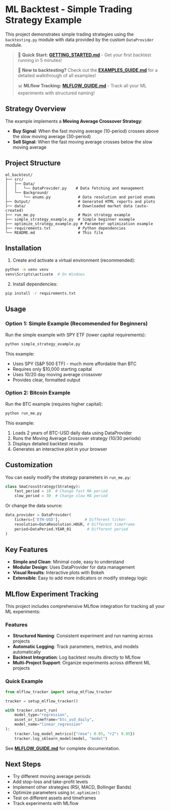 # ML Backtest - Simple Trading Strategy Example

This project demonstrates simple trading strategies using the `backtesting.py` module with data provided by the custom `DataProvider` module.

> 🚀 **Quick Start:** [**GETTING_STARTED.md**](GETTING_STARTED.md) - Get your first backtest running in 5 minutes!
> 
> 📖 **New to backtesting?** Check out the [**EXAMPLES_GUIDE.md**](EXAMPLES_GUIDE.md) for a detailed walkthrough of all examples!
>
> 📊 **MLflow Tracking:** [**MLFLOW_GUIDE.md**](MLFLOW_GUIDE.md) - Track all your ML experiments with structured naming!

## Strategy Overview

The example implements a **Moving Average Crossover Strategy**:
- **Buy Signal**: When the fast moving average (10-period) crosses above the slow moving average (30-period)
- **Sell Signal**: When the fast moving average crosses below the slow moving average

## Project Structure

```
ml_backtest/
├── src/
│   ├── Data/
│   │   └── DataProvider.py    # Data fetching and management
│   └── Background/
│       └── enums.py            # Data resolution and period enums
├── Output/                     # Generated HTML reports and plots
├── data/                       # Downloaded market data (auto-created)
├── run_me.py                   # Main strategy example
├── simple_strategy_example.py  # Simple beginner example
├── optimize_strategy_example.py # Parameter optimization example
├── requirements.txt            # Python dependencies
└── README.md                   # This file
```

## Installation

1. Create and activate a virtual environment (recommended):
```bash
python -m venv venv
venv\Scripts\activate  # On Windows
```

2. Install dependencies:
```bash
pip install -r requirements.txt
```

## Usage

### Option 1: Simple Example (Recommended for Beginners)
Run the simple example with SPY ETF (lower capital requirements):
```bash
python simple_strategy_example.py
```

This example:
- Uses SPY (S&P 500 ETF) - much more affordable than BTC
- Requires only $10,000 starting capital
- Uses 10/20 day moving average crossover
- Provides clear, formatted output

### Option 2: Bitcoin Example
Run the BTC example (requires higher capital):
```bash
python run_me.py
```

This example:
1. Loads 2 years of BTC-USD daily data using DataProvider
2. Runs the Moving Average Crossover strategy (10/30 periods)
3. Displays detailed backtest results
4. Generates an interactive plot in your browser

## Customization

You can easily modify the strategy parameters in `run_me.py`:

```python
class SmaCrossStrategy(Strategy):
    fast_period = 10  # Change fast MA period
    slow_period = 30  # Change slow MA period
```

Or change the data source:
```python
data_provider = DataProvider(
    tickers=['ETH-USD'],           # Different ticker
    resolution=DataResolution.HOUR, # Different timeframe
    period=DataPeriod.YEAR_01       # Different period
)
```

## Key Features

- **Simple and Clean**: Minimal code, easy to understand
- **Modular Design**: Uses DataProvider for data management
- **Visual Results**: Interactive plots with Bokeh
- **Extensible**: Easy to add more indicators or modify strategy logic

## MLflow Experiment Tracking

This project includes comprehensive MLflow integration for tracking all your ML experiments:

### Features
- **Structured Naming**: Consistent experiment and run naming across projects
- **Automatic Logging**: Track parameters, metrics, and models automatically
- **Backtest Integration**: Log backtest results directly to MLflow
- **Multi-Project Support**: Organize experiments across different ML projects

### Quick Example
```python
from mlflow_tracker import setup_mlflow_tracker

tracker = setup_mlflow_tracker()

with tracker.start_run(
    model_type="regression",
    asset_or_timeframe="btc_usd_daily",
    model_name="linear_regression"
):
    tracker.log_model_metrics({"rmse": 0.05, "r2": 0.85})
    tracker.log_sklearn_model(model, "model")
```

See [**MLFLOW_GUIDE.md**](MLFLOW_GUIDE.md) for complete documentation.

## Next Steps

- Try different moving average periods
- Add stop-loss and take-profit levels
- Implement other strategies (RSI, MACD, Bollinger Bands)
- Optimize parameters using `bt.optimize()`
- Test on different assets and timeframes
- Track experiments with MLflow
